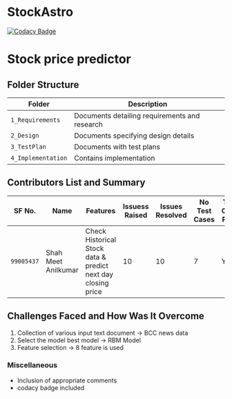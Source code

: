 # StockAstro
[![Codacy Badge](https://app.codacy.com/project/badge/Grade/b7efd89979ef4e3ab7e24cd7f30e5861)](https://www.codacy.com/gh/meet63380/StockAstro/dashboard?utm_source=github.com&amp;utm_medium=referral&amp;utm_content=meet63380/StockAstro&amp;utm_campaign=Badge_Grade)
# Stock price predictor


## Folder Structure
Folder             | Description
-------------------| -----------------------------------------
`1_Requirements`   | Documents detailing requirements and research
`2_Design`         | Documents specifying design details
`3_TestPlan` | Documents with test plans
`4_Implementation` | Contains implementation      | 

## Contributors List and Summary

SF No. |  Name   |    Features    | Issuess Raised |Issues Resolved|No Test Cases|Test Case Pass
-------|---------|----------------|----------------|---------------|-------------|--------------
`99005437` | Shah Meet Anilkumar  |   Check Historical Stock data & predict next day closing price  | 10     | 10   |7   | YES    
   

## Challenges Faced and How Was It Overcome

1. Collection of various input text document -> BCC news data
2. Select the model best model -> RBM Model
3. Feature selection -> 8 feature is used


### Miscellaneous
* Inclusion of appropriate comments
* codacy badge included
